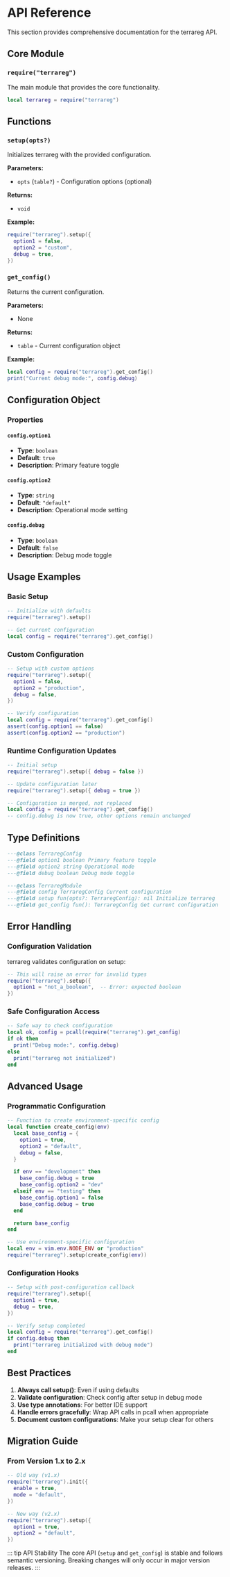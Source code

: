 # API Reference

This section provides comprehensive documentation for the terrareg API.

## Core Module

### `require("terrareg")`

The main module that provides the core functionality.

```lua
local terrareg = require("terrareg")
```

## Functions

### `setup(opts?)`

Initializes terrareg with the provided configuration.

**Parameters:**
- `opts` (`table?`) - Configuration options (optional)

**Returns:**
- `void`

**Example:**
```lua
require("terrareg").setup({
  option1 = false,
  option2 = "custom",
  debug = true,
})
```

### `get_config()`

Returns the current configuration.

**Parameters:**
- None

**Returns:**
- `table` - Current configuration object

**Example:**
```lua
local config = require("terrareg").get_config()
print("Current debug mode:", config.debug)
```

## Configuration Object

### Properties

#### `config.option1`
- **Type**: `boolean`
- **Default**: `true`
- **Description**: Primary feature toggle

#### `config.option2`
- **Type**: `string`
- **Default**: `"default"`
- **Description**: Operational mode setting

#### `config.debug`
- **Type**: `boolean`
- **Default**: `false`
- **Description**: Debug mode toggle

## Usage Examples

### Basic Setup
```lua
-- Initialize with defaults
require("terrareg").setup()

-- Get current configuration
local config = require("terrareg").get_config()
```

### Custom Configuration
```lua
-- Setup with custom options
require("terrareg").setup({
  option1 = false,
  option2 = "production",
  debug = false,
})

-- Verify configuration
local config = require("terrareg").get_config()
assert(config.option1 == false)
assert(config.option2 == "production")
```

### Runtime Configuration Updates
```lua
-- Initial setup
require("terrareg").setup({ debug = false })

-- Update configuration later
require("terrareg").setup({ debug = true })

-- Configuration is merged, not replaced
local config = require("terrareg").get_config()
-- config.debug is now true, other options remain unchanged
```

## Type Definitions

```lua
---@class TerraregConfig
---@field option1 boolean Primary feature toggle
---@field option2 string Operational mode
---@field debug boolean Debug mode toggle

---@class TerraregModule
---@field config TerraregConfig Current configuration
---@field setup fun(opts?: TerraregConfig): nil Initialize terrareg
---@field get_config fun(): TerraregConfig Get current configuration
```

## Error Handling

### Configuration Validation

terrareg validates configuration on setup:

```lua
-- This will raise an error for invalid types
require("terrareg").setup({
  option1 = "not_a_boolean",  -- Error: expected boolean
})
```

### Safe Configuration Access

```lua
-- Safe way to check configuration
local ok, config = pcall(require("terrareg").get_config)
if ok then
  print("Debug mode:", config.debug)
else
  print("terrareg not initialized")
end
```

## Advanced Usage

### Programmatic Configuration

```lua
-- Function to create environment-specific config
local function create_config(env)
  local base_config = {
    option1 = true,
    option2 = "default",
    debug = false,
  }

  if env == "development" then
    base_config.debug = true
    base_config.option2 = "dev"
  elseif env == "testing" then
    base_config.option1 = false
    base_config.debug = true
  end

  return base_config
end

-- Use environment-specific configuration
local env = vim.env.NODE_ENV or "production"
require("terrareg").setup(create_config(env))
```

### Configuration Hooks

```lua
-- Setup with post-configuration callback
require("terrareg").setup({
  option1 = true,
  debug = true,
})

-- Verify setup completed
local config = require("terrareg").get_config()
if config.debug then
  print("terrareg initialized with debug mode")
end
```

## Best Practices

1. **Always call setup()**: Even if using defaults
2. **Validate configuration**: Check config after setup in debug mode
3. **Use type annotations**: For better IDE support
4. **Handle errors gracefully**: Wrap API calls in pcall when appropriate
5. **Document custom configurations**: Make your setup clear for others

## Migration Guide

### From Version 1.x to 2.x

```lua
-- Old way (v1.x)
require("terrareg").init({
  enable = true,
  mode = "default",
})

-- New way (v2.x)
require("terrareg").setup({
  option1 = true,
  option2 = "default",
})
```

::: tip API Stability
The core API (`setup` and `get_config`) is stable and follows semantic versioning. Breaking changes will only occur in major version releases.
:::
